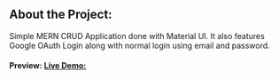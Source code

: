 ## About the Project:
Simple MERN CRUD Application done with Material UI.
It also features Google OAuth Login along with normal login using email and password.

#### Preview: [Live Demo:](https://memories-mern-343-app.onrender.com)

